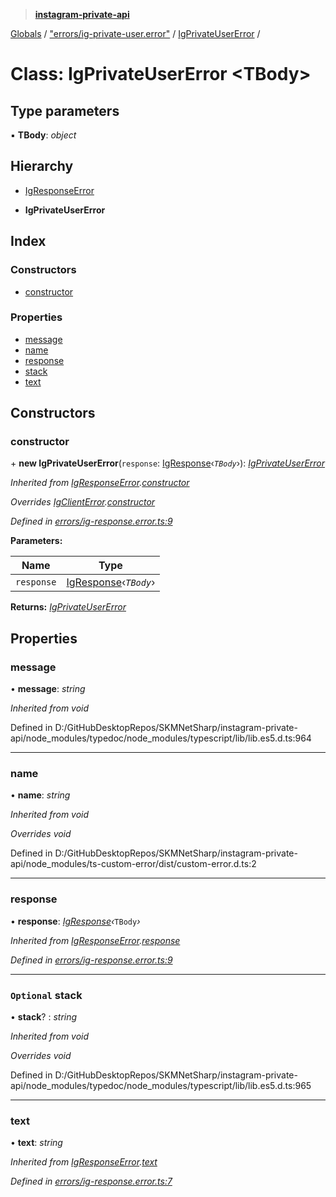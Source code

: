 > **[instagram-private-api](../README.md)**

[Globals](../globals.md) / ["errors/ig-private-user.error"](../modules/_errors_ig_private_user_error_.md) / [IgPrivateUserError](_errors_ig_private_user_error_.igprivateusererror.md) /

# Class: IgPrivateUserError <**TBody**>

## Type parameters

▪ **TBody**: *object*

## Hierarchy

  * [IgResponseError](_errors_ig_response_error_.igresponseerror.md)

  * **IgPrivateUserError**

## Index

### Constructors

* [constructor](_errors_ig_private_user_error_.igprivateusererror.md#constructor)

### Properties

* [message](_errors_ig_private_user_error_.igprivateusererror.md#message)
* [name](_errors_ig_private_user_error_.igprivateusererror.md#name)
* [response](_errors_ig_private_user_error_.igprivateusererror.md#response)
* [stack](_errors_ig_private_user_error_.igprivateusererror.md#optional-stack)
* [text](_errors_ig_private_user_error_.igprivateusererror.md#text)

## Constructors

###  constructor

\+ **new IgPrivateUserError**(`response`: [IgResponse](../modules/_types_common_types_.md#igresponse)‹*`TBody`*›): *[IgPrivateUserError](_errors_ig_private_user_error_.igprivateusererror.md)*

*Inherited from [IgResponseError](_errors_ig_response_error_.igresponseerror.md).[constructor](_errors_ig_response_error_.igresponseerror.md#constructor)*

*Overrides [IgClientError](_errors_ig_client_error_.igclienterror.md).[constructor](_errors_ig_client_error_.igclienterror.md#constructor)*

*Defined in [errors/ig-response.error.ts:9](https://github.com/Nerixyz/instagram-private-api/blob/e5037ee/src/errors/ig-response.error.ts#L9)*

**Parameters:**

Name | Type |
------ | ------ |
`response` | [IgResponse](../modules/_types_common_types_.md#igresponse)‹*`TBody`*› |

**Returns:** *[IgPrivateUserError](_errors_ig_private_user_error_.igprivateusererror.md)*

## Properties

###  message

• **message**: *string*

*Inherited from void*

Defined in D:/GitHubDesktopRepos/SKMNetSharp/instagram-private-api/node_modules/typedoc/node_modules/typescript/lib/lib.es5.d.ts:964

___

###  name

• **name**: *string*

*Inherited from void*

*Overrides void*

Defined in D:/GitHubDesktopRepos/SKMNetSharp/instagram-private-api/node_modules/ts-custom-error/dist/custom-error.d.ts:2

___

###  response

• **response**: *[IgResponse](../modules/_types_common_types_.md#igresponse)‹*`TBody`*›*

*Inherited from [IgResponseError](_errors_ig_response_error_.igresponseerror.md).[response](_errors_ig_response_error_.igresponseerror.md#response)*

*Defined in [errors/ig-response.error.ts:9](https://github.com/Nerixyz/instagram-private-api/blob/e5037ee/src/errors/ig-response.error.ts#L9)*

___

### `Optional` stack

• **stack**? : *string*

*Inherited from void*

*Overrides void*

Defined in D:/GitHubDesktopRepos/SKMNetSharp/instagram-private-api/node_modules/typedoc/node_modules/typescript/lib/lib.es5.d.ts:965

___

###  text

• **text**: *string*

*Inherited from [IgResponseError](_errors_ig_response_error_.igresponseerror.md).[text](_errors_ig_response_error_.igresponseerror.md#text)*

*Defined in [errors/ig-response.error.ts:7](https://github.com/Nerixyz/instagram-private-api/blob/e5037ee/src/errors/ig-response.error.ts#L7)*